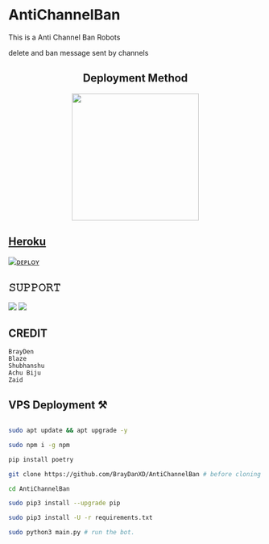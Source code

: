 # AntiChannelBan
This is a Anti Channel Ban Robots 

delete and ban message sent by channels

<h2 align="center">
   Deployment Method
</h2>

<p align="center">
<a href="https://railway.app/new/template?template=https://github.com/VIVEKRAJROY/AntiChannelBan&envs=BOT_TOKEN%2CAPI_ID%2CAPI_HASH%2Cparse_mode"><img src="https://img.shields.io/badge/Deploy%20To%20Railway-blackwhite?style=for-the-badge&logo=railway" width="252""/</a>

## Heroku 

[![ ᴅᴇᴘʟᴏʏ](https://www.herokucdn.com/deploy/button.svg)](https://heroku.com/deploy?template=https://github.com/BrayDanXD/AntiChannelBan)

## 𝚂𝚄𝙿𝙿𝙾𝚁𝚃 
                          
<a href="https://t.me/decodesupport"><img src="https://img.shields.io/badge/Join-SUPPORT%20GROUP-red.svg?logo=Telegram"></a>
<a href="https://t.me/deecodebots"><img src="https://img.shields.io/badge/Join-SUPPORT%20CHANNEL-red.svg?logo=Telegram"></a>

## CREDIT
```
BrayDen
Blaze
Shubhanshu
Achu Biju
Zaid
```


## VPS Deployment ⚒️

```sh

sudo apt update && apt upgrade -y

sudo npm i -g npm

pip install poetry

git clone https://github.com/BrayDanXD/AntiChannelBan # before cloning fork repo and fill All wars first

cd AntiChannelBan

sudo pip3 install --upgrade pip

sudo pip3 install -U -r requirements.txt

sudo python3 main.py # run the bot.

```
